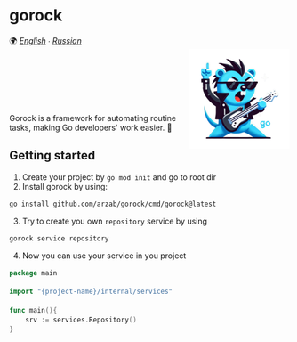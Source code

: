 # gorock

🌍 *[English](README.md) ∙ [Russian](README_ru.md)*<br>
<img align="right" width="180px" src="media/icon.png">

[//]: # ([![Build Status]&#40;https://github.com/swaggo/swag/actions/workflows/ci.yml/badge.svg?branch=master&#41;]&#40;https://github.com/features/actions&#41;)
[//]: # ([![Coverage Status]&#40;https://img.shields.io/codecov/c/github/swaggo/swag/master.svg&#41;]&#40;https://codecov.io/gh/swaggo/swag&#41;)
[//]: # ([![Go Report Card]&#40;https://goreportcard.com/badge/github.com/swaggo/swag&#41;]&#40;https://goreportcard.com/report/github.com/swaggo/swag&#41;)
[//]: # ([![codebeat badge]&#40;https://codebeat.co/badges/71e2f5e5-9e6b-405d-baf9-7cc8b5037330&#41;]&#40;https://codebeat.co/projects/github-com-swaggo-swag-master&#41;)
[//]: # ([![Go Doc]&#40;https://godoc.org/github.com/swaggo/swagg?status.svg&#41;]&#40;https://godoc.org/github.com/swaggo/swag&#41;)
[//]: # ([![Backers on Open Collective]&#40;https://opencollective.com/swag/backers/badge.svg&#41;]&#40;#backers&#41;)
[//]: # ([![Sponsors on Open Collective]&#40;https://opencollective.com/swag/sponsors/badge.svg&#41;]&#40;#sponsors&#41; [![FOSSA Status]&#40;https://app.fossa.io/api/projects/git%2Bgithub.com%2Fswaggo%2Fswag.svg?type=shield&#41;]&#40;https://app.fossa.io/projects/git%2Bgithub.com%2Fswaggo%2Fswag?ref=badge_shield&#41;)
[//]: # ([![Release]&#40;https://img.shields.io/github/release/swaggo/swag.svg?style=flat-square&#41;]&#40;https://github.com/swaggo/swag/releases&#41;)
<br>
<br>
<br>
<br>
<br>
<br>
Gorock is a framework for automating routine tasks, making Go developers' work easier. 🚀









## Getting started

1. Create your project by `go mod init` and go to root dir
2. Install gorock by using:
```sh
go install github.com/arzab/gorock/cmd/gorock@latest
```
3. Try to create you own `repository` service by using
```sh
gorock service repository
```
4. Now you can use your service in you project
```go
package main

import "{project-name}/internal/services"

func main(){
	srv := services.Repository()
}

```